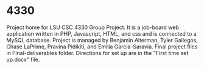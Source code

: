 # 4330

Project home for LSU CSC 4330 Group Project.
It is a job-board web application written in PHP, Javascript, HTML, and css and is connected to a MySQL database.
Project is managed by Benjamin Alterman, Tyler Gallegos, Chase LaPrime, Pravina Pidikiti, and Emilia Garcia-Saravia.
Final project files in Final-deliverables folder. Directions for set up are in the "First time set up.docx" file.
